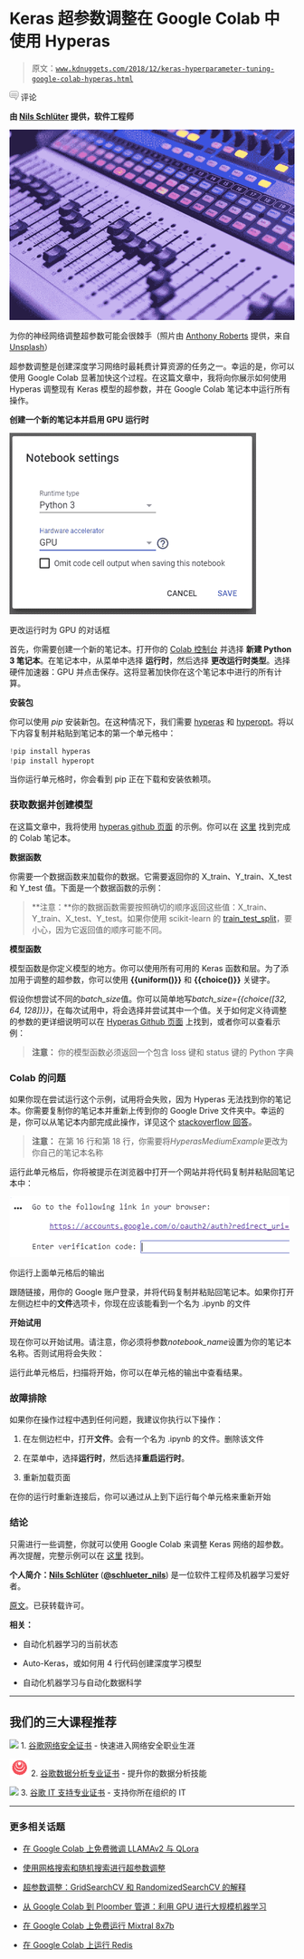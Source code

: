 # Keras 超参数调整在 Google Colab 中使用 Hyperas

> 原文：[`www.kdnuggets.com/2018/12/keras-hyperparameter-tuning-google-colab-hyperas.html`](https://www.kdnuggets.com/2018/12/keras-hyperparameter-tuning-google-colab-hyperas.html)

![c](img/3d9c022da2d331bb56691a9617b91b90.png) 评论

**由 [Nils Schlüter](https://www.nilsschlueter.de/) 提供，软件工程师**

![Figure](img/74dd91f3826239a8e41b79238d097c74.png)

为你的神经网络调整超参数可能会很棘手（照片由 [Anthony Roberts](https://unsplash.com/@aroberts1228) 提供，来自 [Unsplash](https://unsplash.com/)）

超参数调整是创建深度学习网络时最耗费计算资源的任务之一。幸运的是，你可以使用 Google Colab 显著加快这个过程。在这篇文章中，我将向你展示如何使用 Hyperas 调整现有 Keras 模型的超参数，并在 Google Colab 笔记本中运行所有操作。

**创建一个新的笔记本并启用 GPU 运行时**

![](img/0c1e8c2d44298030433f11f92ebf900a.png)

更改运行时为 GPU 的对话框

首先，你需要创建一个新的笔记本。打开你的 [Colab 控制台](https://colab.research.google.com/) 并选择 **新建 Python 3 笔记本**。在笔记本中，从菜单中选择 **运行时**，然后选择 **更改运行时类型**。选择硬件加速器：GPU 并点击保存。这将显著加快你在这个笔记本中进行的所有计算。

**安装包**

你可以使用 *pip* 安装新包。在这种情况下，我们需要 [hyperas](https://github.com/maxpumperla/hyperas) 和 [hyperopt](https://github.com/hyperopt/hyperopt)。将以下内容复制并粘贴到笔记本的第一个单元格中：

```py
!pip install hyperas
!pip install hyperopt
```

当你运行单元格时，你会看到 pip 正在下载和安装依赖项。

### **获取数据并创建模型**

在这篇文章中，我将使用 [hyperas github 页面](https://github.com/maxpumperla/hyperas) 的示例。你可以在 [这里](https://colab.research.google.com/drive/184Tas98M-pPQanCfTbOHRBRUeE9dtdM9#scrollTo=rdo3mScvBHF4) 找到完成的 Colab 笔记本。

****数据函数****

你需要一个数据函数来加载你的数据。它需要返回你的 X_train、Y_train、X_test 和 Y_test 值。下面是一个数据函数的示例：

> **注意：**你的数据函数需要按照确切的顺序返回这些值：X_train、Y_train、X_test、Y_test。如果你使用 scikit-learn 的 [train_test_split](https://scikit-learn.org/stable/modules/generated/sklearn.model_selection.train_test_split.html)，要小心，因为它返回值的顺序可能不同。

****模型函数****

模型函数是你定义模型的地方。你可以使用所有可用的 Keras 函数和层。为了添加用于调整的超参数，你可以使用 **{{uniform()}}** 和 **{{choice()}}** 关键字。

假设你想尝试不同的*batch_size*值。你可以简单地写*batch_size={{choice([32, 64, 128])}}*，在每次试用中，将会选择并尝试其中一个值。关于如何定义待调整的参数的更详细说明可以在 [Hyperas Github 页面](https://github.com/maxpumperla/hyperas) 上找到，或者你可以查看示例：

> **注意：** 你的模型函数必须返回一个包含 loss 键和 status 键的 Python 字典

### Colab 的问题

如果你现在尝试运行这个示例，试用将会失败，因为 Hyperas 无法找到你的笔记本。你需要复制你的笔记本并重新上传到你的 Google Drive 文件夹中。幸运的是，你可以从笔记本内部完成此操作，详见这个 [stackoverflow 回答](https://stackoverflow.com/questions/49920031/get-the-path-of-the-notebook-on-google-colab)。

> **注意：** 在第 16 行和第 18 行，你需要将*HyperasMediumExample*更改为你自己的笔记本名称

运行此单元格后，你将被提示在浏览器中打开一个网站并将代码复制并粘贴回笔记本中：

![](img/a63e8b80c734ae22092fabe6bdbe1844.png)

你运行上面单元格后的输出

跟随链接，用你的 Google 账户登录，并将代码复制并粘贴回笔记本。如果你打开左侧边栏中的**文件**选项卡，你现在应该能看到一个名为 <YourNotebook>.ipynb 的文件

**开始试用**

现在你可以开始试用。请注意，你必须将参数*notebook_name*设置为你的笔记本名称。否则试用将会失败：

运行此单元格后，扫描将开始，你可以在单元格的输出中查看结果。

### **故障排除**

如果你在操作过程中遇到任何问题，我建议你执行以下操作：

1.  在左侧边栏中，打开**文件**。会有一个名为 <YourNotebook>.ipynb 的文件。删除该文件

1.  在菜单中，选择**运行时**，然后选择**重启运行时**。

1.  重新加载页面

在你的运行时重新连接后，你可以通过从上到下运行每个单元格来重新开始

### 结论

只需进行一些调整，你就可以使用 Google Colab 来调整 Keras 网络的超参数。再次提醒，完整示例可以在 [这里](https://colab.research.google.com/drive/184Tas98M-pPQanCfTbOHRBRUeE9dtdM9#scrollTo=rdo3mScvBHF4) 找到。

**个人简介：[Nils Schlüter](https://www.nilsschlueter.de/)** (**[@schlueter_nils](https://twitter.com/schlueter_nils)**) 是一位软件工程师及机器学习爱好者。

[原文](https://towardsdatascience.com/keras-hyperparameter-tuning-in-google-colab-using-hyperas-624fa4bbf673)。已获转载许可。

**相关：**

+   自动化机器学习的当前状态

+   Auto-Keras，或如何用 4 行代码创建深度学习模型

+   自动化机器学习与自动化数据科学

* * *

## 我们的三大课程推荐

![](img/0244c01ba9267c002ef39d4907e0b8fb.png) 1\. [谷歌网络安全证书](https://www.kdnuggets.com/google-cybersecurity) - 快速进入网络安全职业生涯

![](img/e225c49c3c91745821c8c0368bf04711.png) 2\. [谷歌数据分析专业证书](https://www.kdnuggets.com/google-data-analytics) - 提升你的数据分析技能

![](img/0244c01ba9267c002ef39d4907e0b8fb.png) 3\. [谷歌 IT 支持专业证书](https://www.kdnuggets.com/google-itsupport) - 支持你所在组织的 IT

* * *

### 更多相关话题

+   [在 Google Colab 上免费微调 LLAMAv2 与 QLora](https://www.kdnuggets.com/fine-tuning-llamav2-with-qlora-on-google-colab-for-free)

+   [使用网格搜索和随机搜索进行超参数调整](https://www.kdnuggets.com/2022/10/hyperparameter-tuning-grid-search-random-search-python.html)

+   [超参数调整：GridSearchCV 和 RandomizedSearchCV 的解释](https://www.kdnuggets.com/hyperparameter-tuning-gridsearchcv-and-randomizedsearchcv-explained)

+   [从 Google Colab 到 Ploomber 管道：利用 GPU 进行大规模机器学习](https://www.kdnuggets.com/2022/03/google-colab-ploomber-pipeline-ml-scale-gpus.html)

+   [在 Google Colab 上免费运行 Mixtral 8x7b](https://www.kdnuggets.com/running-mixtral-8x7b-on-google-colab-for-free)

+   [在 Google Colab 上运行 Redis](https://www.kdnuggets.com/2022/01/running-redis-google-colab.html)
